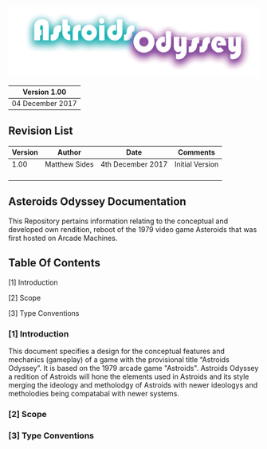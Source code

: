 
![Alt text](https://github.com/matthewsides/Asteroids-Odyssey-/blob/master/astroids_odyssey_logo_alternative.png?raw=true "Optional Title")

| Version 1.00    |
|-----------------|
| 04 December 2017|
 


## Revision List

| Version     | Author          | Date                 | Comments                       |
|-------------|-----------------|----------------------|--------------------------------|
| 1.00        |  Matthew Sides  | 4th December 2017    | Initial Version                |
|             |                 |                      |                                | 
|             |                 |                      |                                | 
|             |                 |                      |                                |
|             |                 |                      |                                |
                   

## Asteroids Odyssey Documentation
This Repository pertains information relating to the conceptual and developed own rendition, reboot of the 1979 video game Asteroids that was first hosted on Arcade Machines.


## Table Of Contents

[1] Introduction 

[2] Scope

[3] Type Conventions

### [1] Introduction

This document specifies a design for the conceptual features and mechanics (gameplay) of a game with the provisional title “Astroids Odyssey”. It is based on the 1979 arcade game "Astroids". Astroids Odyssey a redition of Astroids will hone the elements used in Astroids and its style merging the ideology and metholodgy of Astroids with newer ideologys and  metholodies being compatabal with newer systems.

### [2] Scope


### [3] Type Conventions

